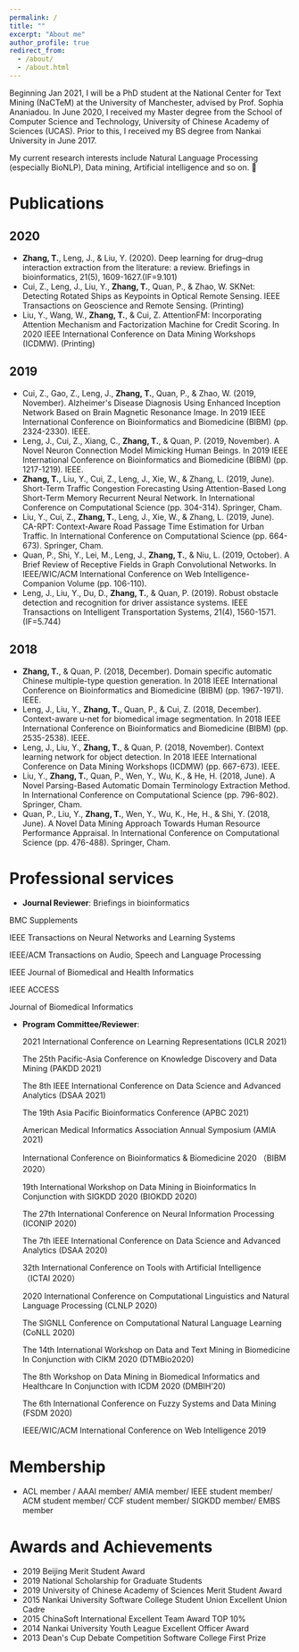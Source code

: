 ```yaml
---
permalink: /
title: ""
excerpt: "About me"
author_profile: true
redirect_from: 
  - /about/
  - /about.html
---
```


Beginning Jan 2021, I will be a PhD student at the National Center for Text Mining (NaCTeM) at the University of Manchester, advised by Prof. Sophia Ananiadou.
In June 2020, I received my Master degree from the School of Computer Science and Technology, University of Chinese Academy of Sciences (UCAS). Prior to this, I received my BS degree from Nankai University in June 2017.

My current research interests include Natural Language Processing (especially BioNLP), Data mining, Artificial intelligence and so on. 🎉


# Publications
## 2020
- **Zhang, T.**, Leng, J., & Liu, Y. (2020). Deep learning for drug–drug interaction extraction from the literature: a review. Briefings in bioinformatics, 21(5), 1609-1627.(IF=9.101)
- Cui, Z., Leng, J., Liu, Y., **Zhang, T.**, Quan, P., & Zhao, W. SKNet: Detecting Rotated Ships as Keypoints in Optical Remote Sensing. IEEE Transactions on Geoscience and Remote Sensing. (Printing)
- Liu, Y., Wang, W., **Zhang, T.**, & Cui, Z. AttentionFM: Incorporating Attention Mechanism and Factorization Machine for Credit Scoring. In 2020 IEEE International Conference on Data Mining Workshops (ICDMW). (Printing)

## 2019
- Cui, Z., Gao, Z., Leng, J., **Zhang, T.**, Quan, P., & Zhao, W. (2019, November). Alzheimer's Disease Diagnosis Using Enhanced Inception Network Based on Brain Magnetic Resonance Image. In 2019 IEEE International Conference on Bioinformatics and Biomedicine (BIBM) (pp. 2324-2330). IEEE.
- Leng, J., Cui, Z., Xiang, C., **Zhang, T.**, & Quan, P. (2019, November). A Novel Neuron Connection Model Mimicking Human Beings. In 2019 IEEE International Conference on Bioinformatics and Biomedicine (BIBM) (pp. 1217-1219). IEEE.
- **Zhang, T.**, Liu, Y., Cui, Z., Leng, J., Xie, W., & Zhang, L. (2019, June). Short-Term Traffic Congestion Forecasting Using Attention-Based Long Short-Term Memory Recurrent Neural Network. In International Conference on Computational Science (pp. 304-314). Springer, Cham.
- Liu, Y., Cui, Z., **Zhang, T.**, Leng, J., Xie, W., & Zhang, L. (2019, June). CA-RPT: Context-Aware Road Passage Time Estimation for Urban Traffic. In International Conference on Computational Science (pp. 664-673). Springer, Cham.
- Quan, P., Shi, Y., Lei, M., Leng, J., **Zhang, T.**, & Niu, L. (2019, October). A Brief Review of Receptive Fields in Graph Convolutional Networks. In IEEE/WIC/ACM International Conference on Web Intelligence-Companion Volume (pp. 106-110).
- Leng, J., Liu, Y., Du, D., **Zhang, T.**, & Quan, P. (2019). Robust obstacle detection and recognition for driver assistance systems. IEEE Transactions on Intelligent Transportation Systems, 21(4), 1560-1571.(IF=5.744)

## 2018
- **Zhang, T.**, & Quan, P. (2018, December). Domain specific automatic Chinese multiple-type question generation. In 2018 IEEE International Conference on Bioinformatics and Biomedicine (BIBM) (pp. 1967-1971). IEEE.
- Leng, J., Liu, Y., **Zhang, T.**, Quan, P., & Cui, Z. (2018, December). Context-aware u-net for biomedical image segmentation. In 2018 IEEE International Conference on Bioinformatics and Biomedicine (BIBM) (pp. 2535-2538). IEEE.
- Leng, J., Liu, Y., **Zhang, T.**, & Quan, P. (2018, November). Context learning network for object detection. In 2018 IEEE International Conference on Data Mining Workshops (ICDMW) (pp. 667-673). IEEE.
- Liu, Y., **Zhang, T.**, Quan, P., Wen, Y., Wu, K., & He, H. (2018, June). A Novel Parsing-Based Automatic Domain Terminology Extraction Method. In International Conference on Computational Science (pp. 796-802). Springer, Cham.
- Quan, P., Liu, Y., **Zhang, T.**, Wen, Y., Wu, K., He, H., & Shi, Y. (2018, June). A Novel Data Mining Approach Towards Human Resource Performance Appraisal. In International Conference on Computational Science (pp. 476-488). Springer, Cham.



# Professional services
- **Journal Reviewer**:
Briefings in bioinformatics
 
BMC Supplements
  
IEEE Transactions on Neural Networks and Learning Systems
  
  IEEE/ACM Transactions on Audio, Speech and Language Processing
  
  IEEE Journal of Biomedical and Health Informatics 
  
  IEEE ACCESS
  
  Journal of Biomedical Informatics

- **Program Committee/Reviewer**:

  2021 International Conference on Learning Representations (ICLR 2021)
  
  The 25th Pacific-Asia Conference on Knowledge Discovery and Data Mining (PAKDD 2021)
  
  The 8th IEEE International Conference on Data Science and Advanced Analytics (DSAA 2021)
  
  The 19th Asia Pacific Bioinformatics Conference (APBC 2021)
  
  American Medical Informatics Association Annual Symposium (AMIA 2021)
  
  International Conference on Bioinformatics & Biomedicine 2020 （BIBM 2020）
  
  19th International Workshop on Data Mining in Bioinformatics In Conjunction with SIGKDD 2020 (BIOKDD 2020)
  
  The 27th International Conference on Neural Information Processing (ICONIP 2020)
  
  The 7th IEEE International Conference on Data Science and Advanced Analytics (DSAA 2020)
  
  32th International Conference on Tools with Artificial Intelligence （ICTAI 2020）
  
  2020 International Conference on Computational Linguistics and Natural Language Processing (CLNLP 2020)
  
  The SIGNLL Conference on Computational Natural Language Learning (CoNLL 2020)
  
  The 14th International Workshop on Data and Text Mining in Biomedicine In Conjunction with CIKM 2020 (DTMBio2020)
  
  The 8th Workshop on Data Mining in Biomedical Informatics and Healthcare In Conjunction with ICDM 2020 (DMBIH’20) 
  
  The 6th International Conference on Fuzzy Systems and Data Mining (FSDM 2020)
  
  IEEE/WIC/ACM International Conference on Web Intelligence 2019

# Membership
- ACL member / AAAI member/ AMIA member/ IEEE student member/ ACM student member/ CCF student member/ SIGKDD member/ EMBS member

# Awards and Achievements
- 2019 Beijing Merit Student Award
- 2019 National Scholarship for Graduate Students
- 2019 University of Chinese Academy of Sciences Merit Student Award
-	2015 Nankai University Software College Student Union Excellent Union Cadre
-	2015 ChinaSoft International Excellent Team Award TOP 10% 
-	2014 Nankai University Youth League Excellent Officer Award
-	2013 Dean's Cup Debate Competition Software College First Prize

